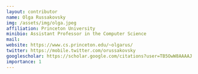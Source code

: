 ```yaml
---
layout: contributor
name: Olga Russakovsky
img: /assets/img/olga.jpeg
affiliation: Princeton University
minibio: Assistant Professor in the Computer Science
mail: 
website: https://www.cs.princeton.edu/~olgarus/
twitter: https://mobile.twitter.com/orussakovsky
googlescholar: https://scholar.google.com/citations?user=TB5OwW8AAAAJ
importance: 1
---
```

